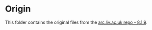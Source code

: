 # Origin

This folder contains the original files from the [arc.liv.ac.uk repo - 8.1.9](https://arc.liv.ac.uk/downloads/SGE/releases/8.1.9/).
